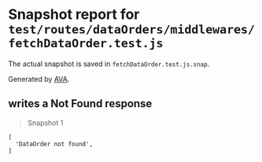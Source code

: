 # Snapshot report for `test/routes/dataOrders/middlewares/fetchDataOrder.test.js`

The actual snapshot is saved in `fetchDataOrder.test.js.snap`.

Generated by [AVA](https://ava.li).

## writes a Not Found response

> Snapshot 1

    [
      'DataOrder not found',
    ]
